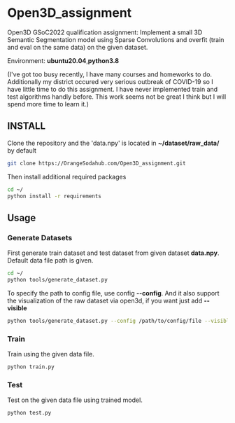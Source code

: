 # Open3D_assignment
Open3D GSoC2022 qualification assignment: Implement a small 3D Semantic Segmentation model using Sparse Convolutions and overfit (train and eval on the same data) on the given dataset.


Environment: **ubuntu20.04**,**python3.8**

(I've got too busy recently, I have many courses and homeworks to do. Additionally my district occured very serious outbreak of COVID-19 so I have little time to do this assignment. I have never implemented train and test algorithms handly before. This work seems not be great I think but I will spend more time to learn it.)

## INSTALL
Clone the repository and the 'data.npy' is located in **~/dataset/raw_data/** by default

```bash
git clone https://OrangeSodahub.com/Open3D_assignment.git
```

Then install additional required packages

```bash
cd ~/
python install -r requirements
```

## Usage
### Generate Datasets
First generate train dataset and test dataset from given dataset **data.npy**. Default data file path is given.

```bash
cd ~/
python tools/generate_dataset.py
```

To specify the path to config file, use config **--config**. And it also support the visualization of the raw dataset via open3d, if you want just add **--visible**

```bash
python tools/generate_dataset.py --config /path/to/config/file --visible True
```

### Train
Train using the given data file.

```bash
python train.py
```


### Test
Test on the given data file using trained model.

```bash
python test.py
```